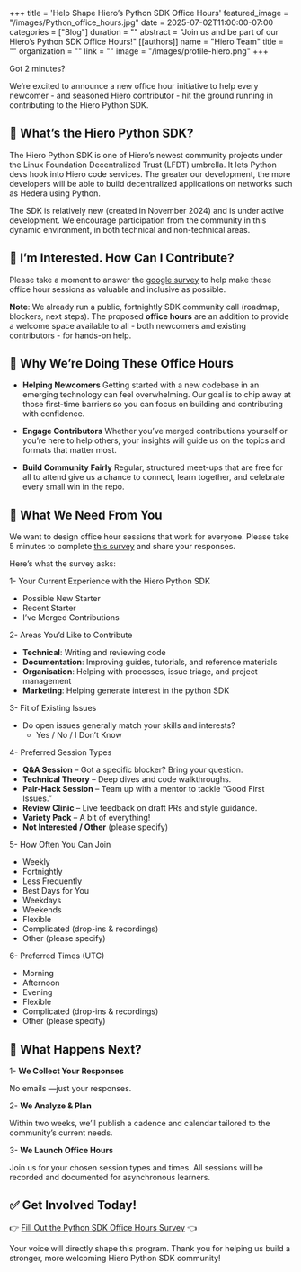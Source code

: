 +++
title = 'Help Shape Hiero’s Python SDK Office Hours'
featured_image = "/images/Python_office_hours.jpg"
date = 2025-07-02T11:00:00-07:00
categories = ["Blog"]
duration = ""
abstract = "Join us and be part of our Hiero’s Python SDK Office Hours!"
[[authors]]
name = "Hiero Team"
title = ""
organization = ""
link = ""
image = "/images/profile-hiero.png"
+++

Got 2 minutes?

We’re excited to announce a new office hour initiative to help every newcomer - and seasoned Hiero contributor - hit the ground running in contributing to the Hiero Python SDK.

## 📣 What’s the Hiero Python SDK?

The Hiero Python SDK is one of Hiero’s newest community projects under the Linux Foundation Decentralized Trust (LFDT) umbrella. It lets Python devs hook into Hiero code services. The greater our development, the more developers will be able to build decentralized applications on networks such as Hedera using Python.

The SDK is relatively new (created in November 2024) and is under active development. We encourage participation from the community in this dynamic environment, in both technical and non-technical areas.

## 📝 I’m Interested. How Can I Contribute?

Please take a moment to answer the [google survey](https://forms.gle/87upMwvzkWAto2AE8) to help make these office hour sessions as valuable and inclusive as possible.

**Note**: We already run a public, fortnightly SDK community call (roadmap, blockers, next steps). The proposed **office hours** are an addition to provide a welcome space available to all - both newcomers and existing contributors - for hands-on help.

## 📅 Why We’re Doing These Office Hours

- **Helping Newcomers**
Getting started with a new codebase in an emerging technology can feel overwhelming. Our goal is to chip away at those first-time barriers so you can focus on building and contributing with confidence.


- **Engage Contributors**
Whether you’ve merged contributions yourself or you’re here to help others, your insights will guide us on the topics and formats that matter most.


- **Build Community Fairly**
Regular, structured meet-ups that are free for all to attend give us a chance to connect, learn together, and celebrate every small win in the repo.


## 📝 What We Need From You

We want to design office hour sessions that work for everyone. Please take 5 minutes to complete [this survey](https://forms.gle/87upMwvzkWAto2AE8) and share your responses.

Here’s what the survey asks:

1- Your Current Experience with the Hiero Python SDK
  - Possible New Starter
  - Recent Starter
  - I’ve Merged Contributions

2- Areas You’d Like to Contribute
  - **Technical**: Writing and reviewing code
  - **Documentation**: Improving guides, tutorials, and reference materials
  - **Organisation**: Helping with processes, issue triage, and project management
  - **Marketing**: Helping generate interest in the python SDK

3- Fit of Existing Issues
  - Do open issues generally match your skills and interests?
    - Yes / No / I Don’t Know

4- Preferred Session Types
  - **Q&A Session** – Got a specific blocker? Bring your question.
  - **Technical Theory** – Deep dives and code walkthroughs.
  - **Pair-Hack Session** – Team up with a mentor to tackle “Good First Issues.”
  - **Review Clinic** – Live feedback on draft PRs and style guidance.
  - **Variety Pack** – A bit of everything!
  - **Not Interested / Other** (please specify)

5- How Often You Can Join
  - Weekly
  - Fortnightly
  - Less Frequently
  - Best Days for You
  - Weekdays
  - Weekends
  - Flexible
  - Complicated (drop-ins & recordings)
  - Other (please specify)

6- Preferred Times (UTC)
  - Morning
  - Afternoon
  - Evening
  - Flexible
  - Complicated (drop-ins & recordings)
  - Other (please specify)

## 🧭 What Happens Next?

1- **We Collect Your Responses**

No emails —just your responses.


2- **We Analyze & Plan**

Within two weeks, we’ll publish a cadence and calendar tailored to the community’s current needs.


3- **We Launch Office Hours**

Join us for your chosen session types and times. All sessions will be recorded and documented for asynchronous learners.

## ✅ Get Involved Today!

👉 [Fill Out the Python SDK Office Hours Survey](https://forms.gle/87upMwvzkWAto2AE8) 👈

Your voice will directly shape this program. Thank you for helping us build a stronger, more welcoming Hiero Python SDK community!
